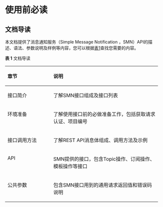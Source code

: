 # 使用前必读<a name="ZH-CN_TOPIC_0036017316"></a>

## 文档导读<a name="section2036412471805"></a>

本文档提供了消息通知服务（Simple Message Notification ，SMN）API的描述、语法、参数说明及样例等内容，您可以根据[表1](#table374532824215)查找您需要的内容。

**表 1**  文档导读

<a name="table374532824215"></a>
<table><thead align="left"><tr id="row2745102815424"><th class="cellrowborder" valign="top" width="30%" id="mcps1.2.3.1.1"><p id="p197453281420"><a name="p197453281420"></a><a name="p197453281420"></a>章节</p>
</th>
<th class="cellrowborder" valign="top" width="70%" id="mcps1.2.3.1.2"><p id="p13745202834211"><a name="p13745202834211"></a><a name="p13745202834211"></a>说明</p>
</th>
</tr>
</thead>
<tbody><tr id="row19745202844218"><td class="cellrowborder" valign="top" width="30%" headers="mcps1.2.3.1.1 "><p id="p274513281427"><a name="p274513281427"></a><a name="p274513281427"></a>接口简介</p>
</td>
<td class="cellrowborder" valign="top" width="70%" headers="mcps1.2.3.1.2 "><p id="p2564183014516"><a name="p2564183014516"></a><a name="p2564183014516"></a>了解SMN接口组成及接口列表</p>
</td>
</tr>
<tr id="row574519287423"><td class="cellrowborder" valign="top" width="30%" headers="mcps1.2.3.1.1 "><p id="p167451428134210"><a name="p167451428134210"></a><a name="p167451428134210"></a>环境准备</p>
</td>
<td class="cellrowborder" valign="top" width="70%" headers="mcps1.2.3.1.2 "><p id="p157458283422"><a name="p157458283422"></a><a name="p157458283422"></a>了解使用接口前的必做准备工作，包括获取请求认证、项目编号</p>
</td>
</tr>
<tr id="row177454285423"><td class="cellrowborder" valign="top" width="30%" headers="mcps1.2.3.1.1 "><p id="p77091039174313"><a name="p77091039174313"></a><a name="p77091039174313"></a>接口调用方法</p>
</td>
<td class="cellrowborder" valign="top" width="70%" headers="mcps1.2.3.1.2 "><p id="p142741325164613"><a name="p142741325164613"></a><a name="p142741325164613"></a>了解REST API消息体组成、调用方法及示例</p>
</td>
</tr>
<tr id="row174511282428"><td class="cellrowborder" valign="top" width="30%" headers="mcps1.2.3.1.1 "><p id="p55231953204316"><a name="p55231953204316"></a><a name="p55231953204316"></a>API</p>
</td>
<td class="cellrowborder" valign="top" width="70%" headers="mcps1.2.3.1.2 "><p id="p17745182894218"><a name="p17745182894218"></a><a name="p17745182894218"></a>SMN提供的接口，包含Topic操作、订阅操作、模板操作等接口</p>
</td>
</tr>
<tr id="row4168101184710"><td class="cellrowborder" valign="top" width="30%" headers="mcps1.2.3.1.1 "><p id="p2168411154715"><a name="p2168411154715"></a><a name="p2168411154715"></a>公共参数</p>
</td>
<td class="cellrowborder" valign="top" width="70%" headers="mcps1.2.3.1.2 "><p id="p916871124719"><a name="p916871124719"></a><a name="p916871124719"></a>包含SMN接口用到的通用请求返回值和错误码说明</p>
</td>
</tr>
</tbody>
</table>

